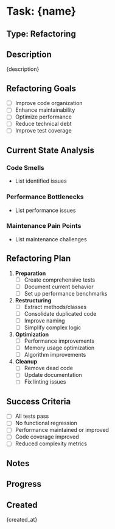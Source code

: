 # Task: {name}

## Type: Refactoring

## Description
{description}

## Refactoring Goals
- [ ] Improve code organization
- [ ] Enhance maintainability
- [ ] Optimize performance
- [ ] Reduce technical debt
- [ ] Improve test coverage

## Current State Analysis
### Code Smells
- List identified issues

### Performance Bottlenecks
- List performance issues

### Maintenance Pain Points
- List maintenance challenges

## Refactoring Plan
1. **Preparation**
   - [ ] Create comprehensive tests
   - [ ] Document current behavior
   - [ ] Set up performance benchmarks

2. **Restructuring**
   - [ ] Extract methods/classes
   - [ ] Consolidate duplicated code
   - [ ] Improve naming
   - [ ] Simplify complex logic

3. **Optimization**
   - [ ] Performance improvements
   - [ ] Memory usage optimization
   - [ ] Algorithm improvements

4. **Cleanup**
   - [ ] Remove dead code
   - [ ] Update documentation
   - [ ] Fix linting issues

## Success Criteria
- [ ] All tests pass
- [ ] No functional regression
- [ ] Performance maintained or improved
- [ ] Code coverage improved
- [ ] Reduced complexity metrics

## Notes
<!-- Add refactoring notes here -->

## Progress
<!-- Updated by TodoWrite integration -->

## Created
{created_at}